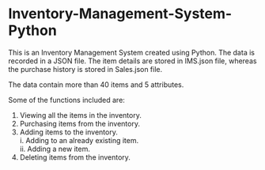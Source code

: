# Inventory-Management-System-Python

This is an Inventory Management System created using Python. The data is recorded in a JSON file.
The item details are stored in IMS.json file, whereas the purchase history is stored in Sales.json file.

The data contain more than 40 items and 5 attributes.

Some of the functions included are:
1. Viewing all the items in the inventory.
2. Purchasing items from the inventory.
3. Adding items to the inventory.                                                        
    i. Adding to an already existing item.                                                             
    ii. Adding a new item.
4. Deleting items from the inventory.
